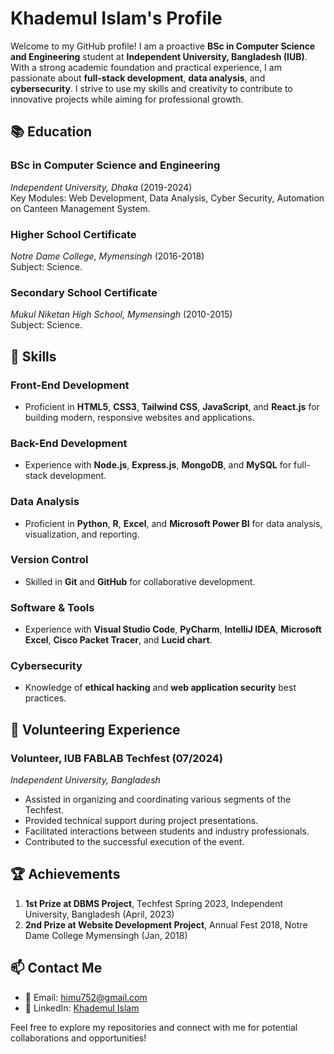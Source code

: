 # Khademul Islam's Profile

Welcome to my GitHub profile! I am a proactive **BSc in Computer Science and Engineering** student at **Independent University, Bangladesh (IUB)**. With a strong academic foundation and practical experience, I am passionate about **full-stack development**, **data analysis**, and **cybersecurity**. I strive to use my skills and creativity to contribute to innovative projects while aiming for professional growth.

## 📚 Education

### **BSc in Computer Science and Engineering**  
*Independent University, Dhaka* (2019-2024)  
Key Modules: Web Development, Data Analysis, Cyber Security, Automation on Canteen Management System.

### **Higher School Certificate**  
*Notre Dame College, Mymensingh* (2016-2018)  
Subject: Science.

### **Secondary School Certificate**  
*Mukul Niketan High School, Mymensingh* (2010-2015)  
Subject: Science.

## 💼 Skills

### **Front-End Development**  
- Proficient in **HTML5**, **CSS3**, **Tailwind CSS**, **JavaScript**, and **React.js** for building modern, responsive websites and applications.

### **Back-End Development**  
- Experience with **Node.js**, **Express.js**, **MongoDB**, and **MySQL** for full-stack development.

### **Data Analysis**  
- Proficient in **Python**, **R**, **Excel**, and **Microsoft Power BI** for data analysis, visualization, and reporting.

### **Version Control**  
- Skilled in **Git** and **GitHub** for collaborative development.

### **Software & Tools**  
- Experience with **Visual Studio Code**, **PyCharm**, **IntelliJ IDEA**, **Microsoft Excel**, **Cisco Packet Tracer**, and **Lucid chart**.

### **Cybersecurity**  
- Knowledge of **ethical hacking** and **web application security** best practices.

## 🌱 Volunteering Experience

### **Volunteer, IUB FABLAB Techfest (07/2024)**  
*Independent University, Bangladesh*  
- Assisted in organizing and coordinating various segments of the Techfest.  
- Provided technical support during project presentations.  
- Facilitated interactions between students and industry professionals.  
- Contributed to the successful execution of the event.

## 🏆 Achievements

1. **1st Prize at DBMS Project**, Techfest Spring 2023, Independent University, Bangladesh (April, 2023)
2. **2nd Prize at Website Development Project**, Annual Fest 2018, Notre Dame College Mymensingh (Jan, 2018)

## 📫 Contact Me

- 📧 Email: [himu752@gmail.com](mailto:himu752@gmail.com)
- 🔗 LinkedIn: [Khademul Islam](https://www.linkedin.com/in/khademul-islam-162720194/)

Feel free to explore my repositories and connect with me for potential collaborations and opportunities!
